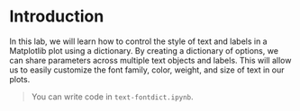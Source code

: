 # Introduction

In this lab, we will learn how to control the style of text and labels in a Matplotlib plot using a dictionary. By creating a dictionary of options, we can share parameters across multiple text objects and labels. This will allow us to easily customize the font family, color, weight, and size of text in our plots.

> You can write code in `text-fontdict.ipynb`.
